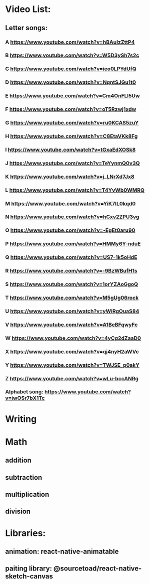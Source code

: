 # Video List:

## Letter songs:

### A https://www.youtube.com/watch?v=hBAuIzZttP4

### B https://www.youtube.com/watch?v=W5D3ySh7s2c

### C https://www.youtube.com/watch?v=ieo0LPYdUfQ

### D https://www.youtube.com/watch?v=NqntSJGu1t0

### E https://www.youtube.com/watch?v=Cm4OnFLl5Uw

### F https://www.youtube.com/watch?v=oT5Rzwj1xdw

### G https://www.youtube.com/watch?v=ru0KCAS5zuY

### H https://www.youtube.com/watch?v=C8EtaVKk8Fg

### I https://www.youtube.com/watch?v=tGxaEdXOSk8

### J https://www.youtube.com/watch?v=TeYynmQ0v3Q

### K https://www.youtube.com/watch?v=j_LNrXd7Jx8

### L https://www.youtube.com/watch?v=T4YvWb0WMRQ

### M https://www.youtube.com/watch?v=YiK7IL0kqd0

### N https://www.youtube.com/watch?v=hCxv2ZPU3vg

### O https://www.youtube.com/watch?v=-EgEt0aru90

### P https://www.youtube.com/watch?v=HMMy6Y-nduE

### Q https://www.youtube.com/watch?v=US7-1k5oHdE

### R https://www.youtube.com/watch?v=-9BzWBufH1s

### S https://www.youtube.com/watch?v=1orYZAoGgoQ

### T https://www.youtube.com/watch?v=M5gUg06rock

### U https://www.youtube.com/watch?v=yWiRgOuaS84

### V https://www.youtube.com/watch?v=A1BeBFqwyFc

### W https://www.youtube.com/watch?v=4yCg2dZaaD0

### X https://www.youtube.com/watch?v=qj4nyH2aWVc

### Y https://www.youtube.com/watch?v=TWJSE_p0akY

### Z https://www.youtube.com/watch?v=wLu-bccANRg

### Alphabet song: https://www.youtube.com/watch?v=jwOSr7bX1Tc

# Writing

# Math

## addition

## subtraction

## multiplication

## division

# Libraries:

## animation: react-native-animatable

## paiting library: @sourcetoad/react-native-sketch-canvas
